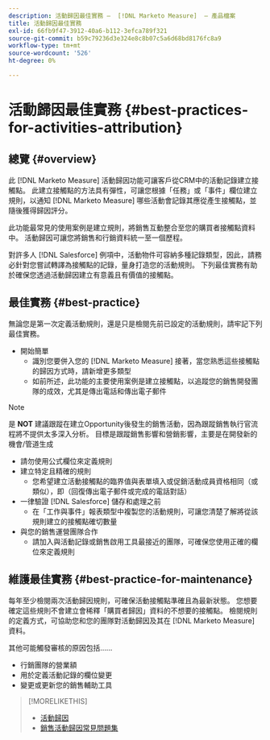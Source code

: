 ```yaml
---
description: 活動歸因最佳實務 —  [!DNL Marketo Measure]  — 產品檔案
title: 活動歸因最佳實務
exl-id: 66fb9f47-3912-40a6-b112-3efca789f321
source-git-commit: b59c79236d3e324e8c8b07c5a6d68bd8176fc8a9
workflow-type: tm+mt
source-wordcount: '526'
ht-degree: 0%

---
```


# 活動歸因最佳實務 {#best-practices-for-activities-attribution}

## 總覽 {#overview}

此 [!DNL Marketo Measure] 活動歸因功能可讓客戶從CRM中的活動記錄建立接觸點。 此建立接觸點的方法具有彈性，可讓您根據「任務」或「事件」欄位建立規則，以通知 [!DNL Marketo Measure] 哪些活動會記錄其應從產生接觸點，並隨後獲得歸因評分。

此功能最常見的使用案例是建立規則，將銷售互動整合至您的購買者接觸點資料中。 活動歸因可讓您將銷售和行銷資料統一至一個歷程。

對許多人 [!DNL Salesforce] 例項中，活動物件可容納多種記錄類型，因此，請務必針對您嘗試轉譯為接觸點的記錄，量身打造您的活動規則。 下列最佳實務有助於確保您透過活動歸因建立有意義且有價值的接觸點。

## 最佳實務 {#best-practice}

無論您是第一次定義活動規則，還是只是檢閱先前已設定的活動規則，請牢記下列最佳實務。

* 開始簡單
   * 識別您要併入您的 [!DNL Marketo Measure] 接著，當您熟悉這些接觸點的歸因方式時，請新增更多類型
   * 如前所述，此功能的主要使用案例是建立接觸點，以追蹤您的銷售開發團隊的成效，尤其是傳出電話和傳出電子郵件

>[!NOTE]
>
>是 **NOT** 建議跟蹤在建立Opportunity後發生的銷售活動，因為跟蹤銷售執行官流程將不提供太多深入分析。 目標是跟蹤銷售影響和營銷影響，主要是在開發新的機會/管道生成

* 請勿使用公式欄位來定義規則
* 建立特定且精確的規則
   * 您希望建立活動接觸點的臨界值與表單填入或促銷活動成員資格相同（或類似），即（回復傳出電子郵件或完成的電話對話）
* 一律驗證 [!DNL Salesforce] 儲存和處理之前
   * 在「工作與事件」報表類型中複製您的活動規則，可讓您清楚了解將從該規則建立的接觸點確切數量
* 與您的銷售運營團隊合作
   * 請加入與活動記錄或銷售啟用工具最接近的團隊，可確保您使用正確的欄位來定義規則

## 維護最佳實務 {#best-practice-for-maintenance}

每年至少檢閱兩次活動歸因規則，可確保活動接觸點準確且為最新狀態。 您想要確定這些規則不會建立會稀釋「購買者歸因」資料的不想要的接觸點。 檢閱規則的定義方式，可協助您和您的團隊對活動歸因及其在 [!DNL Marketo Measure] 資料。

其他可能觸發審核的原因包括……

* 行銷團隊的營業額
* 用於定義活動記錄的欄位變更
* 變更或更新您的銷售輔助工具

>[!MORELIKETHIS]
>
>* [活動歸因](/help/advanced-marketo-measure-features/activities-attribution/salesforce-activities-attribution.md)
>* [銷售活動歸因常見問題集](/help/advanced-marketo-measure-features/activities-attribution/activities-attribution-faq.md)


